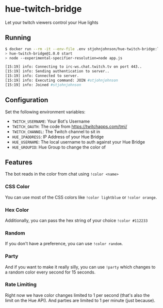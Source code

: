 # hue-twitch-bridge
Let your twitch viewers control your Hue lights

## Running

```bash
$ docker run --rm -it --env-file .env stjohnjohnson/hue-twitch-bridge:latest
> hue-twitch-bridge@1.0.0 start
> node --experimental-specifier-resolution=node app.js

[15:19] info: Connecting to irc-ws.chat.twitch.tv on port 443..
[15:19] info: Sending authentication to server..
[15:19] info: Connected to server.
[15:19] info: Executing command: JOIN #stjohnjohnson
[15:19] info: Joined #stjohnjohnson
```

## Configuration

Set the following environment variables:

- `TWITCH_USERNAME`: Your Bot's Username
- `TWITCH_OAUTH`: The code from https://twitchapps.com/tmi/
- `TWITCH_CHANNEL`: The Twitch channel to sit in
- `HUE_IPADDRESS`: IP Address of your Hue Bridge
- `HUE_USERNAME`: The local username to auth against your Hue Bridge
- `HUE_GROUPID`: Hue Group to change the color of

## Features

The bot reads in the color from chat using `!color <name>`

### CSS Color

You can use most of the CSS colors like `!color lightblue` or `!color orange`.

### Hex Color

Additionally, you can pass the hex string of your choice `!color #112233`

### Random

If you don't have a preference, you can use `!color random`.

### Party

And if you want to make it really silly, you can use `!party` which changes to a random color every second for 15 seconds.

### Rate Limiting

Right now we have color changes limited to 1 per second (that's also the limit on the Hue API).  And parties are limited to 1 per minute (just because).